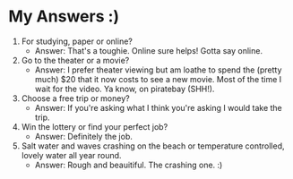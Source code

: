 # My Answers :)
1.  For studying, paper or online?
    - Answer: That's a toughie. Online sure helps! Gotta say online.
2. Go to the theater or a movie?
    - Answer: I prefer theater viewing but am loathe to spend the (pretty much) $20 that it now costs to see a new movie. Most of the time I wait for the video. Ya know, on piratebay (SHH!).
3. Choose a free trip or money?
    - Answer: If you're asking what I think you're asking I would take the trip.
4. Win the lottery or find your perfect job?
    - Answer: Definitely the job.
5. Salt water and waves crashing on the beach or temperature controlled, lovely water all year round.
    - Answer: Rough and beauitiful. The crashing one. :)
